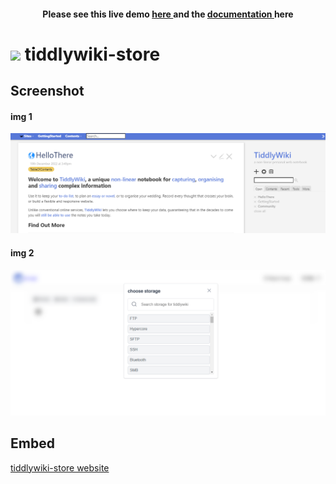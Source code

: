 <h4 align="center"> Please see this live demo <a href="https://tiddlywiki-store.netlify.app/"> here </a>  and the <a href="https://mindcrazyapps.github.io/tiddlywiki-store/#/"> documentation </a> here </h3>

# <img src="./.../logo.svg"> tiddlywiki-store

## Screenshot

#### img 1
<img src="https://raw.githubusercontent.com/mindcrazyapps/uiux-tiddlywiki-store/main/screenshot/img2.png" alt="image"/>

#### img 2
<img src="https://raw.githubusercontent.com/mindcrazyapps/uiux-tiddlywiki-store/main/screenshot/img1.png" alt="image"/>

## Embed
[tiddlywiki-store website](https://tiddlywiki-store.netlify.app/ ':include :type=iframe width=100% height=400px')
